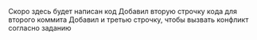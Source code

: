 Скоро здесь будет написан код
Добавил вторую строчку кода для второго коммита
Добавил и третью строчку, чтобы вызвать конфликт согласно заданию